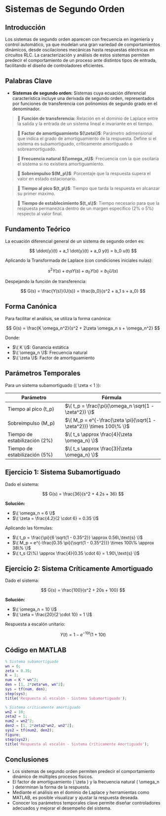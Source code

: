 # Sistemas de Segundo Orden

## Introducción

Los sistemas de segundo orden aparecen con frecuencia en ingeniería y control automático, ya que modelan una gran variedad de comportamientos dinámicos, desde oscilaciones mecánicas hasta respuestas eléctricas en circuitos RLC. La caracterización y análisis de estos sistemas permiten predecir el comportamiento de un proceso ante distintos tipos de entrada, facilitando el diseño de controladores eficientes.

## Palabras Clave
- **Sistemas de segundo orden:** Sistemas cuya ecuación diferencial característica incluye una derivada de segundo orden, representados por funciones de transferencia con polinomios de segundo grado en el denominador.
> 🔑 **Función de transferencia:** Relación en el dominio de Laplace entre la salida y la entrada de un sistema lineal e invariante en el tiempo.

> 🔑 **Factor de amortiguamiento $(\zeta\)$**: Parámetro adimensional que indica el grado de amortiguamiento de la respuesta. Define si el sistema es subamortiguado, críticamente amortiguado o sobreamortiguado.

> 🔑 **Frecuencia natural $(\omega_n\)$**: Frecuencia con la que oscilaría el sistema si no existiera amortiguamiento.

> 🔑 **Sobreimpulso $(M_p\)$**: Porcentaje que la respuesta supera el valor en estado estacionario.

> 🔑 **Tiempo al pico $(t_p\)$**: Tiempo que tarda la respuesta en alcanzar su primer máximo.

> 🔑 **Tiempo de establecimiento $(t_s\)$**: Tiempo necesario para que la respuesta permanezca dentro de un margen específico (2% o 5%) respecto al valor final.

## Fundamento Teórico

La ecuación diferencial general de un sistema de segundo orden es:

$$
\ddot{y}(t) + a_1 \dot{y}(t) + a_0 y(t) = b_0 u(t)
$$

Aplicando la Transformada de Laplace (con condiciones iniciales nulas):

$$
s^2 Y(s) + a_1 s Y(s) + a_0 Y(s) = b_0 U(s)
$$

Despejando la función de transferencia:

$$
G(s) = \frac{Y(s)}{U(s)} = \frac{b_0}{s^2 + a_1 s + a_0}
$$

## Forma Canónica

Para facilitar el análisis, se utiliza la forma canónica:

$$
G(s) = \frac{K \omega_n^2}{s^2 + 2\zeta \omega_n s + \omega_n^2}
$$

Donde:
- $\( K \)$: Ganancia estática
- $\( \omega_n \)$: Frecuencia natural
- $\( \zeta \)$: Factor de amortiguamiento

## Parámetros Temporales

Para un sistema subamortiguado (\( \zeta < 1 \)):

| Parámetro                         | Fórmula                                                                 |
|----------------------------------|-------------------------------------------------------------------------|
| Tiempo al pico \(t_p\)            | $\( t_p = \frac{\pi}{\omega_n \sqrt{1 - \zeta^2}} \)$                     |
| Sobreimpulso \(M_p\)              | $\( M_p = e^{-\frac{\zeta \pi}{\sqrt{1 - \zeta^2}}} \times 100\% \)$     |
| Tiempo de estabilización (2%)    | $\( t_s \approx \frac{4}{\zeta \omega_n} \)$                             |
| Tiempo de estabilización (5%)    | $\( t_s \approx \frac{3}{\zeta \omega_n} \)$                             |

## Ejercicio 1: Sistema Subamortiguado

Dado el sistema:

$$
G(s) = \frac{36}{s^2 + 4.2s + 36}
$$

**Solución:**
- $\( \omega_n = 6 \)$
- $\( \zeta = \frac{4.2}{2 \cdot 6} = 0.35 \)$

Aplicando las fórmulas:
- $\( t_p = \frac{\pi}{6 \sqrt{1 - 0.35^2}} \approx 0.56\,\text{s} \)$
- $\( M_p = e^{-\frac{0.35 \pi}{\sqrt{1 - 0.35^2}}} \times 100\% \approx 38\% \)$
- $\( t_s (2\%) \approx \frac{4}{0.35 \cdot 6} = 1.90\,\text{s} \)$

## Ejercicio 2: Sistema Críticamente Amortiguado

Dado el sistema:

$$
G(s) = \frac{100}{s^2 + 20s + 100}
$$

**Solución:**
- $\( \omega_n = 10 \)$
- $\( \zeta = \frac{20}{2 \cdot 10} = 1 \)$

Respuesta a escalón unitario:

$$
Y(t) = 1 - e^{-10t}(1 + 10t)
$$

## Código en MATLAB

```matlab
% Sistema subamortiguado
wn = 6;
zeta = 0.35;
K = 1;
num = K * wn^2;
den = [1, 2*zeta*wn, wn^2];
sys = tf(num, den);
step(sys);
title('Respuesta al escalón - Sistema Subamortiguado');

% Sistema críticamente amortiguado
wn2 = 10;
zeta2 = 1;
num2 = wn2^2;
den2 = [1, 2*zeta2*wn2, wn2^2];
sys2 = tf(num2, den2);
figure;
step(sys2);
title('Respuesta al escalón - Sistema Críticamente Amortiguado');
```

## Conclusiones

- Los sistemas de segundo orden permiten predecir el comportamiento dinámico de múltiples procesos físicos.
- El factor de amortiguamiento \( \zeta \) y la frecuencia natural \( \omega_n \) determinan la forma de la respuesta.
- Mediante el análisis en el dominio de Laplace y herramientas como MATLAB, es posible visualizar y ajustar la respuesta deseada.
- Conocer los parámetros temporales clave permite diseñar controladores adecuados y mejorar el desempeño del sistema.
